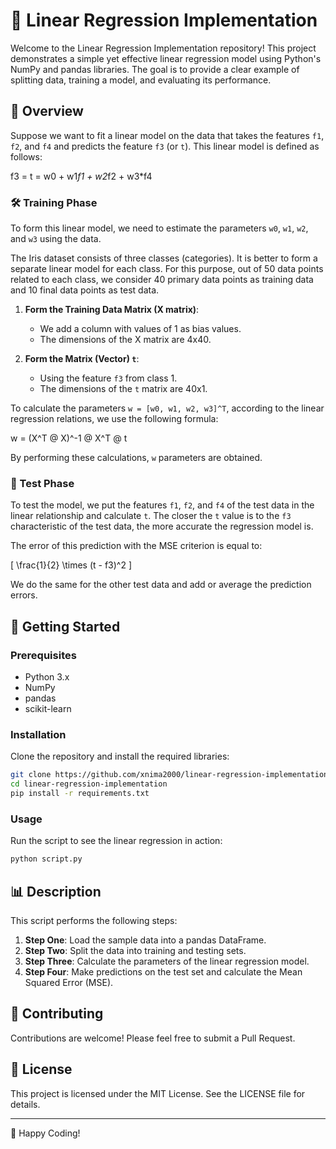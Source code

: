 # 🌟 Linear Regression Implementation

Welcome to the Linear Regression Implementation repository! This project demonstrates a simple yet effective linear regression model using Python's NumPy and pandas libraries. The goal is to provide a clear example of splitting data, training a model, and evaluating its performance.

## 📘 Overview

Suppose we want to fit a linear model on the data that takes the features `f1`, `f2`, and `f4` and predicts the feature `f3` (or `t`). This linear model is defined as follows:

f3 = t = w0 + w1*f1 + w2*f2 + w3*f4

### 🛠️ Training Phase
To form this linear model, we need to estimate the parameters `w0`, `w1`, `w2`, and `w3` using the data.

The Iris dataset consists of three classes (categories). It is better to form a separate linear model for each class. For this purpose, out of 50 data points related to each class, we consider 40 primary data points as training data and 10 final data points as test data.

1. **Form the Training Data Matrix (X matrix)**:
   - We add a column with values of 1 as bias values.
   - The dimensions of the X matrix are 4x40.

2. **Form the Matrix (Vector) `t`**:
   - Using the feature `f3` from class 1.
   - The dimensions of the `t` matrix are 40x1.

To calculate the parameters `w = [w0, w1, w2, w3]^T`, according to the linear regression relations, we use the following formula:

w = (X^T @ X)^-1 @ X^T @ t

By performing these calculations, `w` parameters are obtained.

### 🧪 Test Phase
To test the model, we put the features `f1`, `f2`, and `f4` of the test data in the linear relationship and calculate `t`. The closer the `t` value is to the `f3` characteristic of the test data, the more accurate the regression model is.

The error of this prediction with the MSE criterion is equal to:

\[ \frac{1}{2} \times (t - f3)^2 \]

We do the same for the other test data and add or average the prediction errors.

## 🚀 Getting Started

### Prerequisites
- Python 3.x
- NumPy
- pandas
- scikit-learn

### Installation

Clone the repository and install the required libraries:

```bash
git clone https://github.com/xnima2000/linear-regression-implementation.git
cd linear-regression-implementation
pip install -r requirements.txt
```

### Usage

Run the script to see the linear regression in action:

```bash
python script.py
```

## 📊 Description

This script performs the following steps:

1. **Step One**: Load the sample data into a pandas DataFrame.
2. **Step Two**: Split the data into training and testing sets.
3. **Step Three**: Calculate the parameters of the linear regression model.
4. **Step Four**: Make predictions on the test set and calculate the Mean Squared Error (MSE).

## 🤝 Contributing

Contributions are welcome! Please feel free to submit a Pull Request.

## 📝 License

This project is licensed under the MIT License. See the LICENSE file for details.

---

🌟 Happy Coding!
